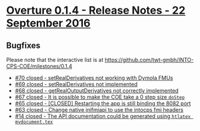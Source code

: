 
# [Overture 0.1.4 - Release Notes - 22 September 2016](https://github.com/twt-gmbh/INTO-CPS-COE/milestones/0.1.4)

## Bugfixes

Please note that the interactive list is at <https://github.com/twt-gmbh/INTO-CPS-COE/milestones/0.1.4>
* [#70 closed - setRealDerivatives not working with Dymola FMUs](https://github.com/twt-gmbh/INTO-CPS-COE/issues/70)
* [#69 closed - setRealDerivatives not implemented](https://github.com/twt-gmbh/INTO-CPS-COE/issues/69)
* [#68 closed - getRealOutputDerivatives not correctly implemented](https://github.com/twt-gmbh/INTO-CPS-COE/issues/68)
* [#67 closed - It is possible to make the COE take a 0 step size `doStep`](https://github.com/twt-gmbh/INTO-CPS-COE/issues/67)
* [#65 closed - [CLOSED] Restarting the app is still binding the 8082 port](https://github.com/twt-gmbh/INTO-CPS-COE/issues/65)
* [#63 closed - Change native jnifmiapi to use the intocps fmi headers](https://github.com/twt-gmbh/INTO-CPS-COE/issues/63)
* [#14 closed - The API documentation could be generated using `htlatex mydocument.tex`](https://github.com/twt-gmbh/INTO-CPS-COE/issues/14)
